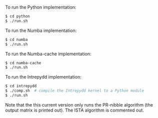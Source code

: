 To run the Python implementation:
```bash
$ cd python
$ ./run.sh
```

To run the Numba implementation:
```bash
$ cd numba
$ ./run.sh
```

To run the Numba-cache implementation:
```bash
$ cd numba-cache
$ ./run.sh
```

To run the Intrepydd implementation:
```bash
$ cd intrepydd
$ ./comp.sh  # compile the Intrepydd kernel to a Python module
$ ./run.sh
```

Note that the this current version only runs the PR-nibble algorithm (the output matrix is printed out). The ISTA algorithm is commented out.
